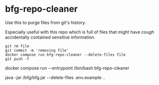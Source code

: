 # bfg-repo-cleaner

Use this to purge files from git's history.

Especially useful with this repo which is full of files that might have
*cough* accidentally contained sensitive information.

```
git rm file
git commit -m 'removing file'
docker compose run bfg-repo-cleaner --delete-files file
git push -f
```

docker compose run --entrypoint /bin/bash bfg-repo-cleaner

java -jar /bfg/bfg.jar --delete-files .env.example ..
